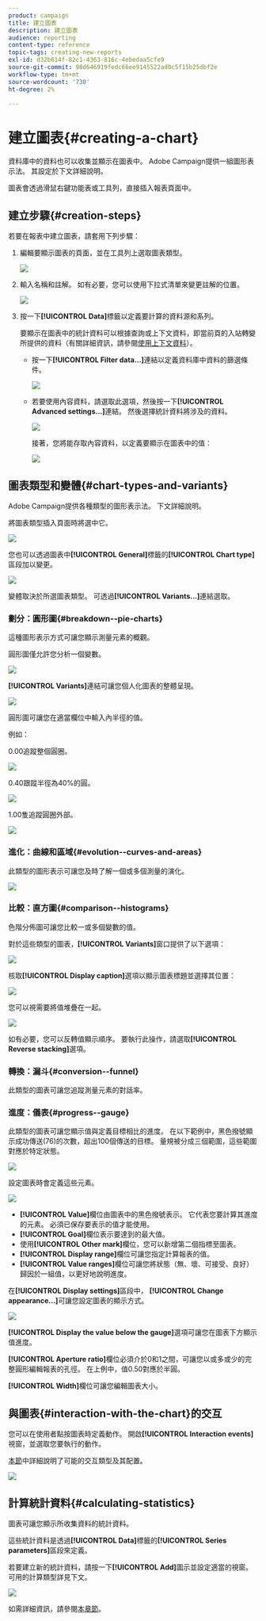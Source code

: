 ```yaml
---
product: campaign
title: 建立圖表
description: 建立圖表
audience: reporting
content-type: reference
topic-tags: creating-new-reports
exl-id: d32b614f-82c1-4363-816c-4ebedaa5cfe9
source-git-commit: 98d646919fedc66ee9145522ad0c5f15b25dbf2e
workflow-type: tm+mt
source-wordcount: '730'
ht-degree: 2%

---
```


# 建立圖表{#creating-a-chart}

資料庫中的資料也可以收集並顯示在圖表中。 Adobe Campaign提供一組圖形表示法。 其設定於下文詳細說明。

圖表會透過滑鼠右鍵功能表或工具列，直接插入報表頁面中。

## 建立步驟{#creation-steps}

若要在報表中建立圖表，請套用下列步驟：

1. 編輯要顯示圖表的頁面，並在工具列上選取圖表類型。

   ![](assets/s_advuser_report_page_activity_04.png)

1. 輸入名稱和註解。 如有必要，您可以使用下拉式清單來變更註解的位置。

   ![](assets/s_ncs_advuser_report_wizard_018.png)

1. 按一下&#x200B;**[!UICONTROL Data]**&#x200B;標籤以定義要計算的資料源和系列。

   要顯示在圖表中的統計資料可以根據查詢或上下文資料，即當前頁的入站轉變所提供的資料（有關詳細資訊，請參閱[使用上下文資料](../../reporting/using/using-the-context.md#using-context-data)）。

   * 按一下&#x200B;**[!UICONTROL Filter data...]**&#x200B;連結以定義資料庫中資料的篩選條件。

      ![](assets/reporting_graph_add_filter.png)

   * 若要使用內容資料，請選取此選項，然後按一下&#x200B;**[!UICONTROL Advanced settings...]**&#x200B;連結。 然後選擇統計資料將涉及的資料。

      ![](assets/reporting_graph_from_context.png)

      接著，您將能存取內容資料，以定義要顯示在圖表中的值：

      ![](assets/reporting_graph_select-from_context.png)

## 圖表類型和變體{#chart-types-and-variants}

Adobe Campaign提供各種類型的圖形表示法。 下文詳細說明。

將圖表類型插入頁面時將選中它。

![](assets/s_advuser_report_page_activity_04.png)

您也可以透過圖表中&#x200B;**[!UICONTROL General]**&#x200B;標籤的&#x200B;**[!UICONTROL Chart type]**&#x200B;區段加以變更。

![](assets/reporting_change_graph_type.png)

變體取決於所選圖表類型。 可透過&#x200B;**[!UICONTROL Variants...]**&#x200B;連結選取。

### 劃分：圓形圖{#breakdown--pie-charts}

這種圖形表示方式可讓您顯示測量元素的概觀。

圓形圖僅允許您分析一個變數。

![](assets/reporting_graph_type_sector_1.png)

**[!UICONTROL Variants]**&#x200B;連結可讓您個人化圖表的整體呈現。

![](assets/reporting_graph_type_sector_2.png)

圓形圖可讓您在適當欄位中輸入內半徑的值。

例如：

0.00追蹤整個圓圈。

![](assets/s_ncs_advuser_report_sector_exple1.png)

0.40跟蹤半徑為40%的圓。

![](assets/s_ncs_advuser_report_sector_exple2.png)

1.00隻追蹤圓圈外部。

![](assets/s_ncs_advuser_report_sector_exple3.png)

### 進化：曲線和區域{#evolution--curves-and-areas}

此類型的圖形表示可讓您及時了解一個或多個測量的演化。

![](assets/reporting_graph_type_curve.png)

### 比較：直方圖{#comparison--histograms}

色階分佈圖可讓您比較一或多個變數的值。

對於這些類型的圖表，**[!UICONTROL Variants]**&#x200B;窗口提供了以下選項：

![](assets/reporting_select_graph_var.png)

核取&#x200B;**[!UICONTROL Display caption]**&#x200B;選項以顯示圖表標題並選擇其位置：

![](assets/reporting_select_graph_legend.png)

您可以視需要將值堆疊在一起。

![](assets/reporting_graph_type_histo.png)

如有必要，您可以反轉值顯示順序。 要執行此操作，請選取&#x200B;**[!UICONTROL Reverse stacking]**&#x200B;選項。

### 轉換：漏斗{#conversion--funnel}

此類型的圖表可讓您追蹤測量元素的對話率。

### 進度：儀表{#progress--gauge}

此類型的圖表可讓您顯示值與定義目標相比的進度。 在以下範例中，黑色撥號顯示成功傳送(76)的次數，超出100個傳送的目標。 量規被分成三個範圍，這些範圍對應於特定狀態。

![](assets/reporting_graph_type_gauge.png)

設定圖表時會定義這些元素。

![](assets/reporting_graph_type_gauge1.png)

* **[!UICONTROL Value]**&#x200B;欄位由圖表中的黑色撥號表示。 它代表您要計算其進度的元素。 必須已保存要表示的值才能使用。
* **[!UICONTROL Goal]**&#x200B;欄位表示要達到的最大值。
* 使用&#x200B;**[!UICONTROL Other mark]**&#x200B;欄位，您可以新增第二個指標至圖表。
* **[!UICONTROL Display range]**&#x200B;欄位可讓您指定計算報表的值。
* **[!UICONTROL Value ranges]**&#x200B;欄位可讓您將狀態（無、壞、可接受、良好）歸因於一組值，以更好地說明進度。

在&#x200B;**[!UICONTROL Display settings]**&#x200B;區段中， **[!UICONTROL Change appearance...]**&#x200B;可讓您設定圖表的顯示方式。

![](assets/reporting_graph_type_gauge2.png)

**[!UICONTROL Display the value below the gauge]**&#x200B;選項可讓您在圖表下方顯示值進度。

**[!UICONTROL Aperture ratio]**&#x200B;欄位必須介於0和1之間，可讓您以或多或少的完整圓形編輯報表的孔徑。 在上例中，值0.50對應於半圓。

**[!UICONTROL Width]**&#x200B;欄位可讓您編輯圖表大小。

## 與圖表{#interaction-with-the-chart}的交互

您可以在使用者點按圖表時定義動作。 開啟&#x200B;**[!UICONTROL Interaction events]**&#x200B;視窗，並選取您要執行的動作。

[本節](../../web/using/static-elements-in-a-web-form.md#inserting-html-content)中詳細說明了可能的交互類型及其配置。

![](assets/s_ncs_advuser_report_wizard_017.png)

## 計算統計資料{#calculating-statistics}

圖表可讓您顯示所收集資料的統計資料。

這些統計資料是透過&#x200B;**[!UICONTROL Data]**&#x200B;標籤的&#x200B;**[!UICONTROL Series parameters]**&#x200B;區段來定義。

若要建立新的統計資料，請按一下&#x200B;**[!UICONTROL Add]**&#x200B;圖示並設定適當的視窗。 可用的計算類型詳見下文。

![](assets/reporting_add_statistics.png)

如需詳細資訊，請參閱[本章節](../../reporting/using/using-the-descriptive-analysis-wizard.md#statistics-calculation)。

